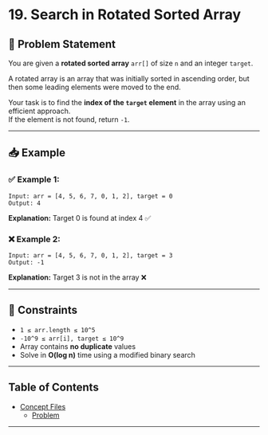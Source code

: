 # 19. Search in Rotated Sorted Array

## 🧠 Problem Statement

You are given a **rotated sorted array** `arr[]` of size `n` and an integer `target`.

A rotated array is an array that was initially sorted in ascending order, but then some leading elements were moved to the end.

Your task is to find the **index of the `target` element** in the array using an efficient approach.  
If the element is not found, return `-1`.

---

## 📥 Example

### ✅ Example 1:
```
Input: arr = [4, 5, 6, 7, 0, 1, 2], target = 0
Output: 4
```
**Explanation:** Target 0 is found at index 4 ✅

### ❌ Example 2:
```
Input: arr = [4, 5, 6, 7, 0, 1, 2], target = 3
Output: -1
```
**Explanation:** Target 3 is not in the array ❌

---

## 📌 Constraints

- `1 ≤ arr.length ≤ 10^5`
- `-10^9 ≤ arr[i], target ≤ 10^9`
- Array contains **no duplicate** values
- Solve in **O(log n)** time using a modified binary search

---

## Table of Contents

- [Concept Files](#concept-files)
  - [Problem](/19_Search_in_RotatedSorted_Array/01.cpp)

---
